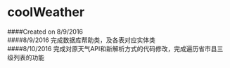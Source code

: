 # coolWeather 
####Created on 8/9/2016<br>
####8/9/2016
完成数据库帮助类，及各表对应实体类<br>
####8/10/2016
完成对原天气API和新解析方式的代码修改，完成遍历省市县三级列表的功能<br>
